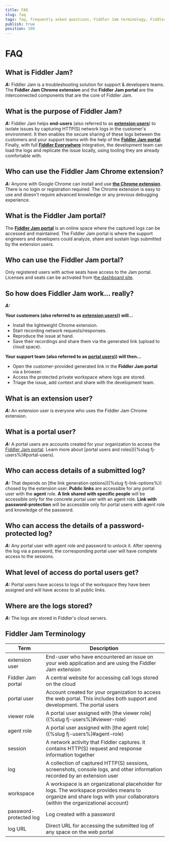 ```yaml
---
title: FAQ
slug: faq
tags: faq, frequently asked questions, Fiddler Jam terminology, Fiddler Jam help
publish: true
position: 100
---
```


# FAQ

## What is Fiddler Jam?  

**_A:_** Fiddler Jam is a troubleshooting solution for support & developers teams. The **Fiddler Jam Chrome extension** and the **Fiddler Jam portal** are the interconnected components that are the core of Fiddler Jam.

## What is the purpose of Fiddler Jam?  

**_A:_** Fiddler Jam helps **end-users** (also referred to as [**extension users**](#fiddler-jam-terminology)) to isolate issues by capturing HTTP(S) network logs in the customer's environment. It then enables the secure sharing of these logs between the customers and your support teams with the help of the [**Fiddler Jam portal**](https://jam.getfiddler.com). Finally, with full [**Fiddler Everywhere**](https://docs.telerik.com/fiddler-everywhere/introduction) integration, the development team can load the logs and replicate the issue locally, using tooling they are already comfortable with.  

## Who can use the Fiddler Jam Chrome extension?

**_A:_** Anyone with Google Chrome can install and use [**the Chrome extension**](#). There is no login or registration required. The Chrome extension is easy to use and doesn't require advanced knowledge or any previous debugging experience.

## What is the Fiddler Jam portal?

The [**Fiddler Jam portal**](https://jam.getfiddler.com) is an online space where the captured logs can be accessed and maintained. The Fiddler Jam portal is where the support engineers and developers could analyze, share and sustain logs submitted by the extension users.

## Who can use the Fiddler Jam portal?

Only registered users with active seats have access to the Jam portal. Licenses and seats can be activated from t[he dashboard site](https://dashboard.getfiddler.com).

## So how does Fiddler Jam work... really?  

**_A:_**  

**Your customers (also referred to as [extension users](#fiddler-jam-terminology))) will...**  
- Install the lightweight Chrome extension.
- Start recording network requests/responses.
- Reproduce the issue at hand.
- Save their recordings and share them via the generated link (upload to cloud space).  

**Your support team (also referred to as [portal users](#fiddler-jam-terminology))) will then...**  
- Open the customer-provided generated link in the **Fiddler Jam portal** via a browser.
- Access the protected private workspace where logs are stored.
- Triage the issue, add context and share with the development team.

## What is an extension user?

**_A:_** An extension user is everyone who uses the Fiddler Jam Chrome extension.

## What is a portal user?

**_A:_** A portal users are accounts created for your organization to access the [Fiddler Jam portal](https://jam.getfiddler.com/). Learn more about [portal users and roles]({%slug fj-users%}#portal-users).

## Who can access details of a submitted log?

**_A:_** That depends on [the link generation options]({%slug fj-link-options%}) chosed by the extension user. **Public links** are accessible for any portal user with the **agent** role. **A link shared with specific people** will be accessible only for the concrete portal user with an agent role. **Link with password-protection** will be accessible only for portal users with agent role and knowledge of the password.

## Who can access the details of a password-protected log?

**_A:_** Any portal user with agent role and password to unlock it. After opening the log via a password, the corresponding portal user will have complete access to the sessions.

## What level of access do portal users get?

**_A:_** Portal users have access to logs of the workspace they have been assigned and will have access to all public links.

## Where are the logs stored?

**_A:_** The logs are stored in Fiddler's cloud servers.

## Fiddler Jam Terminology

| Term      |   Description |
|---    |---    |
|  extension user  |   End-user who have encountered an issue on your web application and are using the Fiddler Jam extension |
|  Fiddler Jam portal   |   A central website for accessing call logs stored on the cloud    |
|  portal user    | Account created for your organization to access the web portal. This includes both support and development. The portal users  |
|  viewer role  |  A portal user assigned with [the viewer role]({%slug fj-users%}#viewer-role) |
|  agent role  |  A portal user assigned with [the agent role]({%slug fj-users%}#agent-role) |
|  session |   A network activity that Fiddler captures. it contains HTTP(S) request and response information together   |
|  log |   A collection of captured HTTP(S) sessions, screenshots, console logs, and other information recorded by an extension user   |
|  workspace   |   A workspace is an organizational placeholder for logs. The workspace provides means to organize and share logs with your collaborators (within the organizational account)   |
|  password-protected log  |   Log created with a password |
|  log URL |  Direct URL for accessing the submitted log of any space on the web portal  |
